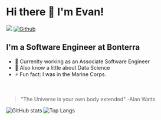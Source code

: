 # Hi there 👋 I'm Evan!
![](https://visitor-badge.laobi.icu/badge?page_id=evanwilliamsC137)
[![Github](https://img.shields.io/github/followers/evanwilliamsC137?label=Follow&style=social)](https://github.com/evanwilliamsC137)

## I'm a Software Engineer at Bonterra

- 🔭 Currenlty working as an Associate Software Engineer
- 💬 Also know a little about Data Science
- ⚡ Fun fact: I was in the Marine Corps. 

<br>

> "The Universe is your own body extended" -Alan Watts

![GitHub stats](https://github-readme-stats.vercel.app/api?username=evanwilliamsC137&show_icons=true&theme=tokyonight)
![Top Langs](https://github-readme-stats.vercel.app/api/top-langs/?username=CharalambosIoannou&theme=tokyonight)

<!-- # Blog posts
<!-- BLOG-POST-LIST:START -->

<!-- BLOG-POST-LIST:END --> 

<!--
**evanwilliamsC137/evanwilliamsC137** is a ✨ _special_ ✨ repository because its `README.md` (this file) appears on your GitHub profile.

Here are some ideas to get you started:

- 🔭 I’m currently working on ...
- 🌱 I’m currently learning ...
- 👯 I’m looking to collaborate on ...
- 🤔 I’m looking for help with ...
- 💬 Ask me about ...
- 📫 How to reach me: ...
- 😄 Pronouns: ...
- ⚡ Fun fact: ...
-->
